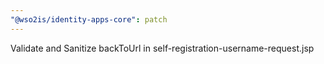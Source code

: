 ```yaml
---
"@wso2is/identity-apps-core": patch
---
```


Validate and Sanitize backToUrl in self-registration-username-request.jsp
